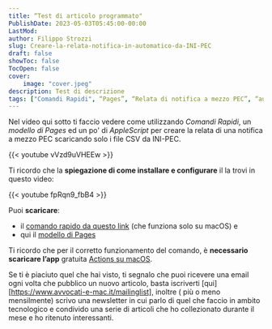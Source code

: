 ```yaml
---
title: “Test di articolo programmato"
PublishDate: 2023-05-03T05:45:00-00:00
LastMod:
author: Filippo Strozzi
slug: Creare-la-relata-notifica-in-automatico-da-INI-PEC
draft: false
showToc: false
TocOpen: false
cover:
    image: "cover.jpeg"
description: Test di descrizione
tags: ["Comandi Rapidi", “Pages”, “Relata di notifica a mezzo PEC”, “automazione"]
---
```


Nel video qui sotto ti faccio vedere come utilizzando _Comandi Rapidi_, un _modello di Pages_ ed un po' di _AppleScript_ per creare la relata di una notifica a mezzo PEC scaricando solo i file CSV da INI-PEC.

{{< youtube vVzd9uVHEEw >}}

Ti ricordo che la **spiegazione di come installare e configurare** il la trovi in questo video:

{{< youtube fpRqn9_fbB4 >}}

Puoi **scaricare**: 

- il [comando rapido da questo link](https://www.icloud.com/shortcuts/2dc2ab5fd52741a4bf7471e1b09029c3) (che funziona solo su macOS) e
- qui il [modello di Pages]()

Ti ricordo che per il corretto funzionamento del comando, è **necessario scaricare l’app** gratuita [Actions su macOS](https://apps.apple.com/app/id1586435171).

Se ti è piaciuto quel che hai visto, ti segnalo che puoi ricevere una email ogni volta che pubblico un nuovo articolo, basta iscriverti [qui][https://www.avvocati-e-mac.it/mailinglist], inoltre  ( più o meno mensilmente) scrivo una newsletter in cui parlo di quel che faccio in ambito tecnologico e condivido una serie di articoli che ho collezionato durante il mese e ho ritenuto interessanti.